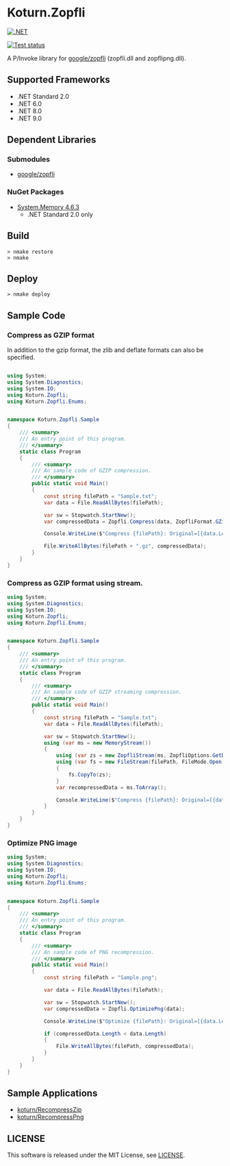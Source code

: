 Koturn.Zopfli
=============

[![.NET](https://github.com/koturn/Koturn.Zopfli/actions/workflows/dotnet.yml/badge.svg?branch=main)](https://github.com/koturn/Koturn.Zopfli/actions/workflows/dotnet.yml)

[![Test status](https://ci.appveyor.com/api/projects/status/19lmdvo61hc385l0/branch/main?svg=true)](https://ci.appveyor.com/project/koturn/koturn-zopfli "AppVeyor | koturn/Koturn.Zopfli")

A P/Invoke library for [google/zopfli](https://github.com/google/zopfli "google/zopfli") (zopfli.dll and zopflipng.dll).


## Supported Frameworks

- .NET Standard 2.0
- .NET 6.0
- .NET 8.0
- .NET 9.0


## Dependent Libraries

### Submodules

- [google/zopfli](https://github.com/google/zopfli "google/zopfli")

### NuGet Packages

- [System.Memory 4.6.3](https://www.nuget.org/packages/system.memory/ "NuGet Gallery | System.Memory 4.6.3")
    - .NET Standard 2.0 only


## Build

```shell
> nmake restore
> nmake
```


## Deploy

```shell
> nmake deploy
```


## Sample Code

### Compress as GZIP format

In addition to the gzip format, the zlib and deflate formats can also be specified.

```cs

using System;
using System.Diagnostics;
using System.IO;
using Koturn.Zopfli;
using Koturn.Zopfli.Enums;


namespace Koturn.Zopfli.Sample
{
    /// <summary>
    /// An entry point of this program.
    /// </summary>
    static class Program
    {
        /// <summary>
        /// An sample code of GZIP compression.
        /// </summary>
        public static void Main()
        {
            const string filePath = "Sample.txt";
            var data = File.ReadAllBytes(filePath);

            var sw = Stopwatch.StartNew();
            var compressedData = Zopfli.Compress(data, ZopfliFormat.GZip);

            Console.WriteLine($"Compress {filePath}: Original=[{data.Length}]Bytes Compressed=[{compressedData.Length}]Bytes; Elapsed=[{sw.ElapsedMilliseconds}]ms");

            File.WriteAllBytes(filePath + ".gz", compressedData);
        }
    }
}
```

### Compress as GZIP format using stream.

```cs
using System;
using System.Diagnostics;
using System.IO;
using Koturn.Zopfli;
using Koturn.Zopfli.Enums;


namespace Koturn.Zopfli.Sample
{
    /// <summary>
    /// An entry point of this program.
    /// </summary>
    static class Program
    {
        /// <summary>
        /// An sample code of GZIP streaming compression.
        /// </summary>
        public static void Main()
        {
            const string filePath = "Sample.txt";
            var data = File.ReadAllBytes(filePath);

            var sw = Stopwatch.StartNew();
            using (var ms = new MemoryStream())
            {
                using (var zs = new ZopfliStream(ms, ZopfliOptions.GetDefault(), ZopfliFormat.GZip))
                using (var fs = new FileStream(filePath, FileMode.Open, FileAccess.Read, FileShare.Read))
                {
                    fs.CopyTo(zs);
                }
                var recompressedData = ms.ToArray();

                Console.WriteLine($"Compress {filePath}: Original=[{data.Length}]Bytes Compressed=[{compressedData.Length}]Bytes; Elapsed=[{sw.ElapsedMilliseconds}]ms");
            }
        }
    }
}
```

### Optimize PNG image

```cs
using System;
using System.Diagnostics;
using System.IO;
using Koturn.Zopfli;
using Koturn.Zopfli.Enums;


namespace Koturn.Zopfli.Sample
{
    /// <summary>
    /// An entry point of this program.
    /// </summary>
    static class Program
    {
        /// <summary>
        /// An sample code of PNG recompression.
        /// </summary>
        public static void Main()
        {
            const string filePath = "Sample.png";

            var data = File.ReadAllBytes(filePath);

            var sw = Stopwatch.StartNew();
            var compressedData = Zopfli.OptimizePng(data);

            Console.WriteLine($"Optimize {filePath}: Original=[{data.Length}]Bytes Compressed=[{compressedData.Length}]Bytes; Elapsed=[{sw.ElapsedMilliseconds}]ms");

            if (compressedData.Length < data.Length)
            {
                File.WriteAllBytes(filePath, compressedData);
            }
        }
    }
}
```


## Sample Applications

- [koturn/RecompressZip](https://github.com/koturn/RecompressZip "koturn/RecompressZip")
- [koturn/RecompressPng](https://github.com/koturn/RecompressPng "koturn/RecompressPng")


## LICENSE

This software is released under the MIT License, see [LICENSE](LICENSE "LICENSE").
